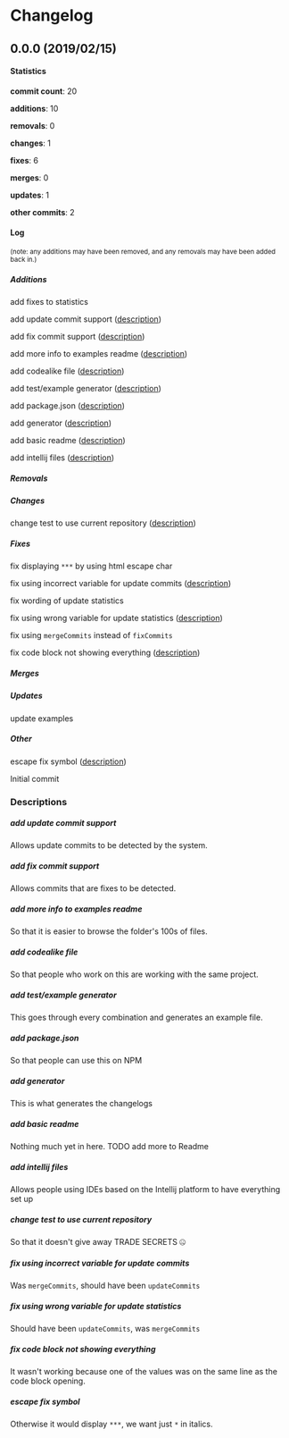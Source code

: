 # Changelog
## 0.0.0 (2019/02/15)
#### Statistics
**commit count**: 20

**additions**: 10

**removals**: 0

**changes**: 1

**fixes**: 6

**merges**: 0

**updates**: 1

**other commits**: 2

#### Log
<small>(note: any additions may have been removed, and any removals may have been added back in.)</small>
##### Additions
 add fixes to statistics

 add update commit support ([description](#add-update-commit-support-31))

 add fix commit support ([description](#add-fix-commit-support-31))

 add more info to examples readme ([description](#add-more-info-to-examples-readme-31))

 add codealike file ([description](#add-codealike-file-31))

 add test/example generator ([description](#add-testexample-generator-31))

 add package.json ([description](#add-packagejson-31))

 add generator ([description](#add-generator-31))

 add basic readme ([description](#add-basic-readme-31))

 add intellij files ([description](#add-intellij-files-31))

##### Removals

##### Changes
 change test to use current repository ([description](#change-test-to-use-current-repository-31))

##### Fixes
 fix displaying `***` by using html escape char

 fix using incorrect variable for update commits ([description](#fix-using-incorrect-variable-for-update-commits-31))

 fix wording of update statistics

 fix using wrong variable for update statistics ([description](#fix-using-wrong-variable-for-update-statistics-31))

 fix using `mergeCommits` instead of `fixCommits`

 fix code block not showing everything ([description](#fix-code-block-not-showing-everything-31))

##### Merges

##### Updates
 update examples

##### Other
 escape fix symbol ([description](#escape-fix-symbol-31))

 Initial commit

### Descriptions
##### add update commit support
Allows update commits to be detected by the system.
##### add fix commit support
Allows commits that are fixes to be detected.
##### add more info to examples readme
So that it is easier to browse the folder's 100s of files.
##### add codealike file
So that people who work on this are working with the same project.
##### add test/example generator
This goes through every combination and generates an example file.
##### add package.json
So that people can use this on NPM
##### add generator
This is what generates the changelogs
##### add basic readme
Nothing much yet in here. TODO add more to Readme
##### add intellij files
Allows people using IDEs based on the Intellij platform to have everything set up
##### change test to use current repository
So that it doesn't give away TRADE SECRETS 🤐
##### fix using incorrect variable for update commits
Was `mergeCommits`, should have been `updateCommits`
##### fix using wrong variable for update statistics
Should have been `updateCommits`, was `mergeCommits`
##### fix code block not showing everything
It wasn't working because one of the values was on the same line as the code block opening.
##### escape fix symbol
Otherwise it would display `***`, we want just `*` in italics.
